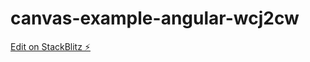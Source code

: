 # canvas-example-angular-wcj2cw

[Edit on StackBlitz ⚡️](https://stackblitz.com/edit/canvas-example-angular-wcj2cw)